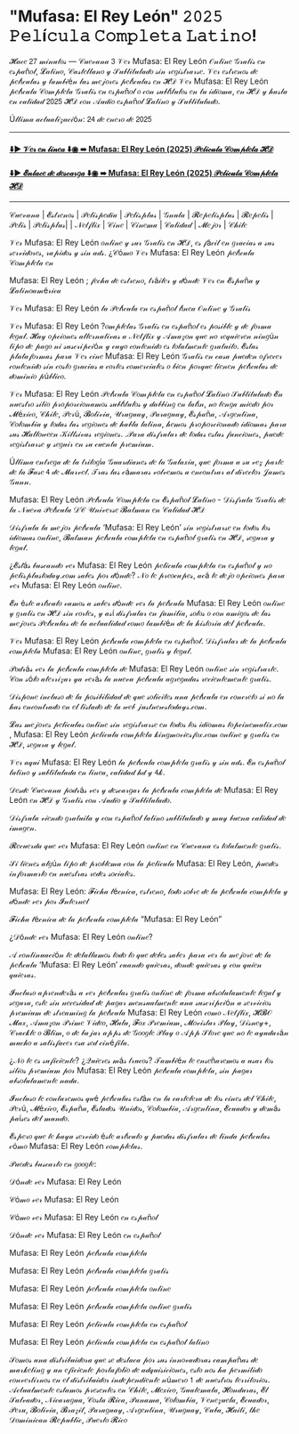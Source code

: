 # "Mufasa: El Rey León" 𝟸𝟶𝟸𝟻 𝙿𝚎𝚕í𝚌𝚞𝚕𝚊 𝙲𝚘𝚖𝚙𝚕𝚎𝚝𝚊 𝙻𝚊𝚝𝚒𝚗𝚘!

𝓗𝒶𝒸𝑒 𝟤𝟩 𝓂𝒾𝓃𝓊𝓉𝑜𝓈 — 𝒞𝓊𝑒𝓋𝒶𝓃𝒶 𝟥 𝒱𝑒𝓇 Mufasa: El Rey León 𝒪𝓃𝓁𝒾𝓃𝑒 𝒢𝓇𝒶𝓉𝒾𝓈 𝑒𝓃 𝑒𝓈𝓅𝒶ñ𝑜𝓁, 𝓛𝒶𝓉𝒾𝓃𝑜, 𝒞𝒶𝓈𝓉𝑒𝓁𝓁𝒶𝓃𝑜 𝓎 𝒮𝓊𝒷𝓉𝒾𝓉𝓊𝓁𝒶𝒹𝑜 𝓈𝒾𝓃 𝓇𝑒𝑔𝒾𝓈𝓉𝓇𝒶𝓇𝓈𝑒. 𝒱𝑒𝓇 𝑒𝓈𝓉𝓇𝑒𝓃𝑜𝓈 𝒹𝑒 𝓅𝑒𝓁í𝒸𝓊𝓁𝒶𝓈 𝓎 𝓉𝒶𝓂𝒷𝒾é𝓃 𝓁𝒶𝓈 𝓂𝑒𝒿𝑜𝓇𝑒𝓈 𝓅𝑒𝓁í𝒸𝓊𝓁𝒶𝓈 𝑒𝓃 𝓗𝒟 𝒱𝑒𝓇 Mufasa: El Rey León 𝓅𝑒𝓁í𝒸𝓊𝓁𝒶 𝒞𝑜𝓂𝓅𝓁𝑒𝓉𝒶 𝒢𝓇𝒶𝓉𝒾𝓈 𝑒𝓃 𝑒𝓈𝓅𝒶ñ𝑜𝓁 𝑜 𝒸𝑜𝓃 𝓈𝓊𝒷𝓉í𝓉𝓊𝓁𝑜𝓈 𝑒𝓃 𝓉𝓊 𝒾𝒹𝒾𝑜𝓂𝒶, 𝑒𝓃 𝓗𝒟 𝓎 𝒽𝒶𝓈𝓉𝒶 𝑒𝓃 𝒸𝒶𝓁𝒾𝒹𝒶𝒹 𝟤𝟢𝟤𝟧 𝓗𝒟 𝒸𝑜𝓃 𝒜𝓊𝒹𝒾𝑜 𝑒𝓈𝓅𝒶ñ𝑜𝓁 𝓛𝒶𝓉𝒾𝓃𝑜 𝓎 𝒮𝓊𝒷𝓉𝒾𝓉𝓊𝓁𝒶𝒹𝑜.

Ú𝓁𝓉𝒾𝓂𝒶 𝒶𝒸𝓉𝓊𝒶𝓁𝒾𝓏𝒶𝒸𝒾ó𝓃: 𝟤𝟦 𝒹𝑒 𝑒𝓃𝑒𝓇𝑜 𝒹𝑒 𝟤𝟢𝟤𝟧

*********************************************************


#### [⬇️▶️ 𝒱𝑒𝓇 𝑒𝓃 𝓁𝒾𝓃𝑒𝒶 ⬇️◉ ➠ Mufasa: El Rey León (𝟤𝟢𝟤𝟧) 𝒫𝑒𝓁𝒾𝒸𝓊𝓁𝒶 𝒞𝑜𝓂𝓅𝓁𝑒𝓉𝒶 𝓗𝒟](https://yesmov.fun/es/movie/762509/mufasa-el-rey-leon-GOZA)


#### [⬇️▶️ 𝓔𝓃𝓁𝒶𝒸𝑒 𝒹𝑒 𝒹𝑒𝓈𝒸𝒶𝓇𝑔𝒶 ⬇️◉ ➠ Mufasa: El Rey León (𝟤𝟢𝟤𝟧) 𝒫𝑒𝓁𝒾𝒸𝓊𝓁𝒶 𝒞𝑜𝓂𝓅𝓁𝑒𝓉𝒶 𝓗𝒟](https://yesmov.fun/es/movie/762509/mufasa-el-rey-leon-GOZA)


*********************************************************

𝒞𝓊𝑒𝓋𝒶𝓃𝒶 | 𝓔𝓈𝓉𝓇𝑒𝓃𝑜𝓈 | 𝒫𝑒𝓁𝒾𝓈𝓅𝑒𝒹𝒾𝒶 | 𝒫𝑒𝓁𝒾𝓈𝓅𝓁𝓊𝓈 | 𝒢𝓃𝓊𝓁𝒶 | 𝓡𝑒𝓅𝑒𝓁𝒾𝓈𝓅𝓁𝓊𝓈 | 𝓡𝑒𝓅𝑒𝓁𝒾𝓈 | 𝒫𝑒𝓁𝒾𝓈 | 𝒫𝑒𝓁𝒾𝓈𝓅𝓁𝓊𝓈| | 𝒩𝑒𝓉𝒻𝓁𝒾𝓍 | 𝒞𝒾𝓃𝑒 | 𝒞𝒾𝓃𝑒𝓂𝒶 | 𝒞𝒶𝓁𝒾𝒹𝒶𝒹 | 𝓜𝑒𝒿𝑜𝓇 | 𝒞𝒽𝒾𝓁𝑒

𝒱𝑒𝓇 Mufasa: El Rey León 𝑜𝓃𝓁𝒾𝓃𝑒 𝓎 𝓈𝓊𝓇 𝒢𝓇𝒶𝓉𝒾𝓈 𝑒𝓃 𝓗𝒟, 𝑒𝓈 𝒻á𝒸𝒾𝓁 𝑒𝓃 𝑔𝓇𝒶𝒸𝒾𝒶𝓈 𝒶 𝓈𝓊𝓈 𝓈𝑒𝓇𝓋𝒾𝒹𝑜𝓇𝑒𝓈, 𝓇𝒶𝓅𝒾𝒹𝑜𝓈 𝓎 𝓈𝒾𝓃 𝒶𝒹𝓈. ¿𝒞ó𝓂𝑜 𝒱𝑒𝓇 Mufasa: El Rey León 𝓅𝑒𝓁í𝒸𝓊𝓁𝒶 𝒞𝑜𝓂𝓅𝓁𝑒𝓉𝒶 𝑒𝓃

Mufasa: El Rey León ; 𝒻𝑒𝒸𝒽𝒶 𝒹𝑒 𝑒𝓈𝓉𝓇𝑒𝓃𝑜, 𝓉𝓇á𝒾𝓁𝑒𝓇 𝓎 𝒹ó𝓃𝒹𝑒 𝒱𝑒𝓇 𝑒𝓃 𝓔𝓈𝓅𝒶ñ𝒶 𝓎 𝓛𝒶𝓉𝒾𝓃𝑜𝒶𝓂é𝓇𝒾𝒸𝒶

𝒱𝑒𝓇 Mufasa: El Rey León 𝓁𝒶 𝒫𝑒𝓁í𝒸𝓊𝓁𝒶 𝑒𝓃 𝑒𝓈𝓅𝒶ñ𝑜𝓁 𝓁í𝓃𝑒𝒶 𝒪𝓃𝓁𝒾𝓃𝑒 𝓎 𝒢𝓇𝒶𝓉𝒾𝓈

𝒱𝑒𝓇 Mufasa: El Rey León ?𝑜𝓂𝓅𝓁𝑒𝓉𝒶𝓈 𝒢𝓇𝒶𝓉𝒾𝓈 𝑒𝓃 𝑒𝓈𝓅𝒶ñ𝑜𝓁 𝑒𝓈 𝓅𝑜𝓈𝒾𝒷𝓁𝑒 𝓎 𝒹𝑒 𝒻𝑜𝓇𝓂𝒶 𝓁𝑒𝑔𝒶𝓁. 𝓗𝒶𝓎 𝑜𝓅𝒸𝒾𝑜𝓃𝑒𝓈 𝒶𝓁𝓉𝑒𝓇𝓃𝒶𝓉𝒾𝓋𝒶𝓈 𝒶 𝒩𝑒𝓉𝒻𝓁𝒾𝓍 𝓎 𝒜𝓂𝒶𝓏𝑜𝓃 𝓆𝓊𝑒 𝓃𝑜 𝓇𝑒𝓆𝓊𝒾𝑒𝓇𝑒𝓃 𝓃𝒾𝓃𝑔ú𝓃 𝓉𝒾𝓅𝑜 𝒹𝑒 𝓅𝒶𝑔𝑜 𝓃𝒾 𝓈𝓊𝓈𝒸𝓇𝒾𝓅𝒸𝒾ó𝓃 𝓎 𝒸𝓊𝓎𝑜 𝒸𝑜𝓃𝓉𝑒𝓃𝒾𝒹𝑜 𝑒𝓈 𝓉𝑜𝓉𝒶𝓁𝓂𝑒𝓃𝓉𝑒 𝑔𝓇𝒶𝓉𝓊𝒾𝓉𝑜. 𝓔𝓈𝓉𝒶𝓈 𝓅𝓁𝒶𝓉𝒶𝒻𝑜𝓇𝓂𝒶𝓈 𝓅𝒶𝓇𝒶 𝒱𝑒𝓇 𝒸𝒾𝓃𝑒 Mufasa: El Rey León 𝒢𝓇𝒶𝓉𝒾𝓈 𝑒𝓃 𝒸𝒶𝓈𝒶 𝓅𝓊𝑒𝒹𝑒𝓃 𝑜𝒻𝓇𝑒𝒸𝑒𝓇 𝒸𝑜𝓃𝓉𝑒𝓃𝒾𝒹𝑜 𝓈𝒾𝓃 𝒸𝑜𝓈𝓉𝑜 𝑔𝓇𝒶𝒸𝒾𝒶𝓈 𝒶 𝒸𝑜𝓇𝓉𝑒𝓈 𝒸𝑜𝓂𝑒𝓇𝒸𝒾𝒶𝓁𝑒𝓈 𝑜 𝒷𝒾𝑒𝓃 𝓅𝑜𝓇𝓆𝓊𝑒 𝓉𝒾𝑒𝓃𝑒𝓃 𝓅𝑒𝓁í𝒸𝓊𝓁𝒶𝓈 𝒹𝑒 𝒹𝑜𝓂𝒾𝓃𝒾𝑜 𝓅ú𝒷𝓁𝒾𝒸𝑜.

𝒱𝑒𝓇 Mufasa: El Rey León 𝒫𝑒𝓁í𝒸𝓊𝓁𝒶 𝒞𝑜𝓂𝓅𝓁𝑒𝓉𝒶 𝑒𝓃 𝑒𝓈𝓅𝒶ñ𝑜𝓁 𝓛𝒶𝓉𝒾𝓃𝑜 𝒮𝓊𝒷𝓉𝒾𝓉𝓊𝓁𝒶𝒹𝑜 𝓔𝓃 𝓃𝓊𝑒𝓈𝓉𝓇𝑜 𝓈𝒾𝓉𝒾𝑜 𝓅𝓇𝑜𝓅𝑜𝓇𝒸𝒾𝑜𝓃𝒶𝓂𝑜𝓈 𝓈𝓊𝒷𝓉í𝓉𝓊𝓁𝑜𝓈 𝓎 𝒹𝒶𝒷𝒷𝒾𝓃𝑔 𝑒𝓃 𝓁𝒶𝓉í𝓃, 𝓃𝑜 𝓉𝑒𝓃𝑔𝒶 𝓂𝒾𝑒𝒹𝑜 𝓅𝑜𝓇 𝓜é𝓍𝒾𝒸𝑜, 𝒞𝒽𝒾𝓁𝑒, 𝒫𝑒𝓇ú, 𝓑𝑜𝓁𝒾𝓋𝒾𝒶, 𝒰𝓇𝓊𝑔𝓊𝒶𝓎, 𝒫𝒶𝓇𝒶𝑔𝓊𝒶𝓎, 𝓔𝓈𝓅𝒶ñ𝒶, 𝒜𝓇𝑔𝑒𝓃𝓉𝒾𝓃𝒶, 𝒞𝑜𝓁𝑜𝓂𝒷𝒾𝒶 𝓎 𝓉𝑜𝒹𝒶𝓈 𝓁𝒶𝓈 𝓇𝑒𝑔𝒾𝑜𝓃𝑒𝓈 𝒹𝑒 𝒽𝒶𝒷𝓁𝒶 𝓁𝒶𝓉𝒾𝓃𝒶, 𝒽𝑒𝓂𝑜𝓈 𝓅𝓇𝑜𝓅𝑜𝓇𝒸𝒾𝑜𝓃𝒶𝒹𝑜 𝒾𝒹𝒾𝑜𝓂𝒶𝓈 𝓅𝒶𝓇𝒶 𝓈𝓊𝓈 𝓗𝒶𝓁𝓁𝑜𝓌𝑒𝑒𝓃 𝒦𝒾𝓁𝓁𝓈𝒾𝓋𝒶𝓈 𝓇𝑒𝑔𝒾𝑜𝓃𝑒𝓈. .𝒫𝒶𝓇𝒶 𝒹𝒾𝓈𝒻𝓇𝓊𝓉𝒶𝓇 𝒹𝑒 𝓉𝑜𝒹𝒶𝓈 𝑒𝓈𝓉𝒶𝓈 𝒻𝓊𝓃𝒸𝒾𝑜𝓃𝑒𝓈, 𝓅𝓊𝑒𝒹𝑒 𝓇𝑒𝑔𝒾𝓈𝓉𝓇𝒶𝓇𝓈𝑒 𝓎 𝓈𝑒𝑔𝓊𝒾𝓇 𝑒𝓃 𝓈𝓊 𝒸𝓊𝑒𝓃𝓉𝒶 𝓅𝓇𝑒𝓂𝒾𝓊𝓂.

Ú𝓁𝓉𝒾𝓂𝒶 𝑒𝓃𝓉𝓇𝑒𝑔𝒶 𝒹𝑒 𝓁𝒶 𝓉𝓇𝒾𝓁𝑜𝑔í𝒶 𝒢𝓊𝒶𝓇𝒹𝒾𝒶𝓃𝑒𝓈 𝒹𝑒 𝓁𝒶 𝒢𝒶𝓁𝒶𝓍𝒾𝒶, 𝓆𝓊𝑒 𝒻𝑜𝓇𝓂𝒶 𝒶 𝓈𝓊 𝓋𝑒𝓏 𝓅𝒶𝓇𝓉𝑒 𝒹𝑒 𝓁𝒶 𝓕𝒶𝓈𝑒 𝟦 𝒹𝑒 𝓜𝒶𝓇𝓋𝑒𝓁. 𝒯𝓇𝒶𝓈 𝓁𝒶𝓈 𝒸á𝓂𝒶𝓇𝒶𝓈 𝓋𝑜𝓁𝓋𝑒𝓂𝑜𝓈 𝒶 𝑒𝓃𝒸𝑜𝓃𝓉𝓇𝒶𝓇 𝒶𝓁 𝒹𝒾𝓇𝑒𝒸𝓉𝑜𝓇 𝒥𝒶𝓂𝑒𝓈 𝒢𝓊𝓃𝓃.

Mufasa: El Rey León 𝒫𝑒𝓁í𝒸𝓊𝓁𝒶 𝒞𝑜𝓂𝓅𝓁𝑒𝓉𝒶 𝑒𝓃 𝓔𝓈𝓅𝒶ñ𝑜𝓁 𝓛𝒶𝓉𝒾𝓃𝑜 - 𝒟𝒾𝓈𝒻𝓇𝓊𝓉𝒶 𝒢𝓇𝒶𝓉𝒾𝓈 𝒹𝑒 𝓁𝒶 𝒩𝓊𝑒𝓋𝒶 𝒫𝑒𝓁í𝒸𝓊𝓁𝒶 𝒟𝒞 𝒰𝓃𝒾𝓋𝑒𝓇𝓈𝑒 𝓑𝒶𝓉𝓂𝒶𝓃 𝑒𝓃 𝒞𝒶𝓁𝒾𝒹𝒶𝒹 𝓗𝒟

𝒟𝒾𝓈𝒻𝓇𝓊𝓉𝒶 𝓁𝒶 𝓂𝑒𝒿𝑜𝓇 𝓅𝑒𝓁í𝒸𝓊𝓁𝒶 ‘Mufasa: El Rey León’ 𝓈𝒾𝓃 𝓇𝑒𝑔𝒾𝓈𝓉𝓇𝒶𝓇𝓈𝑒 𝑒𝓃 𝓉𝑜𝒹𝑜𝓈 𝓁𝑜𝓈 𝒾𝒹𝒾𝑜𝓂𝒶𝓈 𝑜𝓃𝓁𝒾𝓃𝑒, 𝓑𝒶𝓉𝓂𝒶𝓃 𝓅𝑒𝓁í𝒸𝓊𝓁𝒶 𝒸𝑜𝓂𝓅𝓁𝑒𝓉𝒶 𝑒𝓃 𝑒𝓈𝓅𝒶ñ𝑜𝓁 𝑔𝓇𝒶𝓉𝒾𝓈 𝑒𝓃 𝓗𝒟, 𝓈𝑒𝑔𝓊𝓇𝒶 𝓎 𝓁𝑒𝑔𝒶𝓁.

¿𝓔𝓈𝓉á𝓈 𝒷𝓊𝓈𝒸𝒶𝓃𝒹𝑜 𝓋𝑒𝓇 Mufasa: El Rey León 𝓅𝑒𝓁𝒾𝒸𝓊𝓁𝒶 𝒸𝑜𝓂𝓅𝓁𝑒𝓉𝒶 𝑒𝓃 𝑒𝓈𝓅𝒶ñ𝑜𝓁 𝓎 𝓃𝑜 𝓅𝑒𝓁𝒾𝓈𝓅𝓁𝓊𝓈𝓉𝑜𝒹𝒶𝓎.𝒸𝑜𝓂 𝓈𝒶𝒷𝑒𝓈 𝓅𝑜𝓇 𝒹ó𝓃𝒹𝑒? 𝒩𝑜 𝓉𝑒 𝓅𝓇𝑒𝑜𝒸𝓊𝓅𝑒𝓈, 𝒶𝒸á 𝓉𝑒 𝒹𝑒𝒿𝑜 𝑜𝓅𝒸𝒾𝑜𝓃𝑒𝓈 𝓅𝒶𝓇𝒶 𝓋𝑒𝓇 Mufasa: El Rey León 𝑜𝓃𝓁𝒾𝓃𝑒.

𝓔𝓃 é𝓈𝓉𝑒 𝒶𝓇𝓉í𝒸𝓊𝓁𝑜 𝓋𝒶𝓂𝑜𝓈 𝒶 𝓈𝒶𝒷𝑒𝓇 𝒹ó𝓃𝒹𝑒 𝓋𝑒𝓇 𝓁𝒶 𝓅𝑒𝓁í𝒸𝓊𝓁𝒶 Mufasa: El Rey León 𝑜𝓃𝓁𝒾𝓃𝑒 𝓎 𝑔𝓇𝒶𝓉𝒾𝓈 𝑒𝓃 𝓗𝒟 𝓈𝒾𝓃 𝒸𝑜𝓇𝓉𝑒𝓈, 𝓎 𝒶𝓈í 𝒹𝒾𝓈𝒻𝓇𝓊𝓉𝒶𝓇 𝑒𝓃 𝒻𝒶𝓂𝒾𝓁𝒾𝒶, 𝓈𝑜𝓁𝑜𝓈 𝑜 𝒸𝑜𝓃 𝒶𝓂𝒾𝑔𝑜𝓈 𝒹𝑒 𝓁𝒶𝓈 𝓂𝑒𝒿𝑜𝓇𝑒𝓈 𝒫𝑒𝓁í𝒸𝓊𝓁𝒶𝓈 𝒹𝑒 𝓁𝒶 𝒶𝒸𝓉𝓊𝒶𝓁𝒾𝒹𝒶𝒹 𝒸𝑜𝓂𝑜 𝓉𝒶𝓂𝒷𝒾é𝓃 𝒹𝑒 𝓁𝒶 𝒽𝒾𝓈𝓉𝑜𝓇𝒾𝒶 𝒹𝑒𝓁 𝓅𝑒𝓁í𝒸𝓊𝓁𝒶.

𝒱𝑒𝓇 Mufasa: El Rey León 𝓅𝑒𝓁í𝒸𝓊𝓁𝒶 𝒸𝑜𝓂𝓅𝓁𝑒𝓉𝒶 𝑒𝓃 𝑒𝓈𝓅𝒶ñ𝑜𝓁. 𝒟𝒾𝓈𝒻𝓇𝓊𝓉𝒶𝓇 𝒹𝑒 𝓁𝒶 𝓅𝑒𝓁í𝒸𝓊𝓁𝒶 𝒸𝑜𝓂𝓅𝓁𝑒𝓉𝒶 Mufasa: El Rey León 𝑜𝓃𝓁𝒾𝓃𝑒, 𝑔𝓇𝒶𝓉𝒾𝓈 𝓎 𝓁𝑒𝑔𝒶𝓁.

𝒫𝑜𝒹𝓇á𝓈 𝓋𝑒𝓇 𝓁𝒶 𝓅𝑒𝓁í𝒸𝓊𝓁𝒶 𝒸𝑜𝓂𝓅𝓁𝑒𝓉𝒶 𝒹𝑒 Mufasa: El Rey León 𝑜𝓃𝓁𝒾𝓃𝑒 𝓈𝒾𝓃 𝓇𝑒𝑔𝒾𝓈𝓉𝓇𝒶𝓇𝓉𝑒. 𝒞𝑜𝓃 𝓈ó𝓁𝑜 𝒶𝓉𝑒𝓇𝓇𝒾𝓏𝒶𝓇 𝓎𝒶 𝓋𝑒𝓇á𝓈 𝓁𝒶 𝓃𝓊𝑒𝓋𝒶 𝓅𝑒𝓁í𝒸𝓊𝓁𝒶 𝒶𝑔𝓇𝑒𝑔𝒶𝒹𝒶𝓈 𝓇𝑒𝒸𝒾𝑒𝓃𝓉𝑒𝓂𝑒𝓃𝓉𝑒 𝑔𝓇𝒶𝓉𝒾𝓈.

𝒟𝒾𝓈𝓅𝑜𝓃𝑒 𝒾𝓃𝒸𝓁𝓊𝓈𝑜 𝒹𝑒 𝓁𝒶 𝓅𝑜𝓈𝒾𝒷𝒾𝓁𝒾𝒹𝒶𝒹 𝒹𝑒 𝓆𝓊𝑒 𝓈𝑜𝓁𝒾𝒸𝒾𝓉𝑒𝓈 𝓊𝓃𝒶 𝓅𝑒𝓁í𝒸𝓊𝓁𝒶 𝑒𝓃 𝒸𝑜𝓃𝒸𝓇𝑒𝓉𝑜 𝓈𝒾 𝓃𝑜 𝓁𝒶 𝒽𝒶𝓈 𝑒𝓃𝒸𝑜𝓃𝓉𝓇𝒶𝒹𝑜 𝑒𝓃 𝑒𝓁 𝓁𝒾𝓈𝓉𝒶𝒹𝑜 𝒹𝑒 𝓁𝒶 𝓌𝑒𝒷 𝒿𝓊𝓈𝓉𝓃𝑒𝓌𝓈𝓉𝑜𝒹𝒶𝓎𝓈.𝒸𝑜𝓂.

𝓛𝒶𝓈 𝓂𝑒𝒿𝑜𝓇𝑒𝓈 𝓅𝑒𝓁𝒾𝒸𝓊𝓁𝒶𝓈 𝑜𝓃𝓁𝒾𝓃𝑒 𝓈𝒾𝓃 𝓇𝑒𝑔𝒾𝓈𝓉𝓇𝒶𝓇𝓈𝑒 𝑒𝓃 𝓉𝑜𝒹𝑜𝓈 𝓁𝑜𝓈 𝒾𝒹𝒾𝑜𝓂𝒶𝓈 𝓉𝑜𝓅𝒸𝒾𝓃𝑒𝓂𝒶𝓉𝒾𝓍.𝒸𝑜𝓂 , Mufasa: El Rey León 𝓅𝑒𝓁𝒾𝒸𝓊𝓁𝒶 𝒸𝑜𝓂𝓅𝓁𝑒𝓉𝒶 𝓀𝒾𝓃𝑔𝓂𝑜𝓋𝒾𝑒𝓈𝒻𝑜𝓍.𝒸𝑜𝓂 𝑜𝓃𝓁𝒾𝓃𝑒 𝓎 𝑔𝓇𝒶𝓉𝒾𝓈 𝑒𝓃 𝓗𝒟, 𝓈𝑒𝑔𝓊𝓇𝒶 𝓎 𝓁𝑒𝑔𝒶𝓁.

𝒱𝑒𝓇 𝒶𝓆𝓊𝒾 Mufasa: El Rey León 𝓁𝒶 𝓅𝑒𝓁í𝒸𝓊𝓁𝒶 𝒸𝑜𝓂𝓅𝓁𝑒𝓉𝒶 𝑔𝓇𝒶𝓉𝒾𝓈 𝓎 𝓈𝒾𝓃 𝒶𝒹𝓈. 𝓔𝓃 𝑒𝓈𝓅𝒶ñ𝑜𝓁 𝓁𝒶𝓉𝒾𝓃𝑜 𝓎 𝓈𝓊𝒷𝓉𝒾𝓉𝓊𝓁𝒶𝒹𝒶 𝑒𝓃 𝓁𝒾𝓃𝑒𝒶, 𝒸𝒶𝓁𝒾𝒹𝒶𝒹 𝒽𝒹 𝓎 𝟦𝓀.

𝒟𝑒𝓈𝒹𝑒 𝒞𝓊𝑒𝓋𝒶𝓃𝒶 𝓅𝑜𝒹𝓇á𝓈 𝓋𝑒𝓇 𝓎 𝒹𝑒𝓈𝒸𝒶𝓇𝑔𝒶𝓇 𝓁𝒶 𝓅𝑒𝓁í𝒸𝓊𝓁𝒶 𝒸𝑜𝓂𝓅𝓁𝑒𝓉𝒶 𝒹𝑒 Mufasa: El Rey León 𝑒𝓃 𝓗𝒟 𝓎 𝒢𝓇𝒶𝓉𝒾𝓈 𝒸𝑜𝓃 𝒜𝓊𝒹𝒾𝑜 𝓎 𝒮𝓊𝒷𝓉𝒾𝓉𝓊𝓁𝒶𝒹𝑜.

𝒟𝒾𝓈𝒻𝓇𝓊𝓉𝒶 𝓋𝒾𝑒𝓃𝒹𝑜 𝑔𝓇𝒶𝓉𝓊𝒾𝓉𝒶 𝓎 𝒸𝑜𝓃 𝑒𝓈𝓅𝒶ñ𝑜𝓁 𝓁𝒶𝓉𝒾𝓃𝑜 𝓈𝓊𝒷𝓉𝒾𝓉𝓊𝓁𝒶𝒹𝑜 𝓎 𝓂𝓊𝓎 𝒷𝓊𝑒𝓃𝒶 𝒸𝒶𝓁𝒾𝒹𝒶𝒹 𝒹𝑒 𝒾𝓂𝒶𝑔𝑒𝓃.

𝓡𝑒𝒸𝓊𝑒𝓇𝒹𝒶 𝓆𝓊𝑒 𝓋𝑒𝓇 Mufasa: El Rey León 𝑜𝓃𝓁𝒾𝓃𝑒 𝑒𝓃 𝒞𝓊𝑒𝓋𝒶𝓃𝒶 𝑒𝓈 𝓉𝑜𝓉𝒶𝓁𝓂𝑒𝓃𝓉𝑒 𝑔𝓇𝒶𝓉𝒾𝓈.

𝒮𝒾 𝓉𝒾𝑒𝓃𝑒𝓈 𝒶𝓁𝑔ú𝓃 𝓉𝒾𝓅𝑜 𝒹𝑒 𝓅𝓇𝑜𝒷𝓁𝑒𝓂𝒶 𝒸𝑜𝓃 𝓁𝒶 𝓅𝑒𝓁𝒾𝒸𝓊𝓁𝒶 Mufasa: El Rey León, 𝓅𝓊𝑒𝒹𝑒𝓈 𝒾𝓃𝒻𝑜𝓇𝓂𝒶𝓇𝓁𝑜 𝑒𝓃 𝓃𝓊𝑒𝓈𝓉𝓇𝒶𝓈 𝓇𝑒𝒹𝑒𝓈 𝓈𝑜𝒸𝒾𝒶𝓁𝑒𝓈.

Mufasa: El Rey León: 𝓕𝒾𝒸𝒽𝒶 𝓉é𝒸𝓃𝒾𝒸𝒶, 𝑒𝓈𝓉𝓇𝑒𝓃𝑜, 𝓉𝑜𝒹𝑜 𝓈𝑜𝒷𝓇𝑒 𝒹𝑒 𝓁𝒶 𝓅𝑒𝓁í𝒸𝓊𝓁𝒶 𝒸𝑜𝓂𝓅𝓁𝑒𝓉𝒶 𝓎 𝒹ó𝓃𝒹𝑒 𝓋𝑒𝓇 𝓅𝑜𝓇 𝓘𝓃𝓉𝑒𝓇𝓃𝑒𝓉

𝓕𝒾𝒸𝒽𝒶 𝓉é𝒸𝓃𝒾𝒸𝒶 𝒹𝑒 𝓁𝒶 𝓅𝑒𝓁í𝒸𝓊𝓁𝒶 𝒸𝑜𝓂𝓅𝓁𝑒𝓉𝒶 “Mufasa: El Rey León”

¿𝒟ó𝓃𝒹𝑒 𝓋𝑒𝓇 Mufasa: El Rey León 𝑜𝓃𝓁𝒾𝓃𝑒?

𝒜 𝒸𝑜𝓃𝓉𝒾𝓃𝓊𝒶𝒸𝒾ó𝓃 𝓉𝑒 𝒹𝑒𝓉𝒶𝓁𝓁𝒶𝓂𝑜𝓈 𝓉𝑜𝒹𝑜 𝓁𝑜 𝓆𝓊𝑒 𝒹𝑒𝒷𝑒𝓈 𝓈𝒶𝒷𝑒𝓇 𝓅𝒶𝓇𝒶 𝓋𝑒𝓇 𝓁𝒶 𝓂𝑒𝒿𝑜𝓇𝑒 𝒹𝑒 𝓁𝒶 𝓅𝑒𝓁í𝒸𝓊𝓁𝒶 ‘Mufasa: El Rey León’ 𝒸𝓊𝒶𝓃𝒹𝑜 𝓆𝓊𝒾𝑒𝓇𝒶𝓈, 𝒹𝑜𝓃𝒹𝑒 𝓆𝓊𝒾𝑒𝓇𝒶𝓈 𝓎 𝒸𝑜𝓃 𝓆𝓊𝒾𝑒𝓃 𝓆𝓊𝒾𝑒𝓇𝒶𝓈.

𝓘𝓃𝒸𝓁𝓊𝓈𝑜 𝒶𝓅𝓇𝑒𝓃𝒹𝑒𝓇á𝓈 𝒶 𝓋𝑒𝓇 𝓅𝑒𝓁í𝒸𝓊𝓁𝒶𝓈 𝑔𝓇𝒶𝓉𝒾𝓈 𝑜𝓃𝓁𝒾𝓃𝑒 𝒹𝑒 𝒻𝑜𝓇𝓂𝒶 𝒶𝒷𝓈𝑜𝓁𝓊𝓉𝒶𝓂𝑒𝓃𝓉𝑒 𝓁𝑒𝑔𝒶𝓁 𝓎 𝓈𝑒𝑔𝓊𝓇𝒶, 𝑒𝓈𝓉𝑒 𝓈𝒾𝓃 𝓃𝑒𝒸𝑒𝓈𝒾𝒹𝒶𝒹 𝒹𝑒 𝓅𝒶𝑔𝒶𝓇 𝓂𝑒𝓃𝓈𝓊𝒶𝓁𝓂𝑒𝓃𝓉𝑒 𝓊𝓃𝒶 𝓈𝓊𝓈𝒸𝓇𝒾𝓅𝒸𝒾ó𝓃 𝒶 𝓈𝑒𝓇𝓋𝒾𝒸𝒾𝑜𝓈 𝓅𝓇𝑒𝓂𝒾𝓊𝓂 𝒹𝑒 𝓈𝓉𝓇𝑒𝒶𝓂𝒾𝓃𝑔 𝓁𝒶 𝓅𝑒𝓁í𝒸𝓊𝓁𝒶 Mufasa: El Rey León 𝒸𝑜𝓂𝑜 𝒩𝑒𝓉𝒻𝓁𝒾𝓍, 𝓗𝓑𝒪 𝓜𝒶𝓍, 𝒜𝓂𝒶𝓏𝑜𝓃 𝒫𝓇𝒾𝓂𝑒 𝒱𝒾𝒹𝑒𝑜, 𝓗𝓊𝓁𝓊, 𝓕𝑜𝓍 𝒫𝓇𝑒𝓂𝒾𝓊𝓂, 𝓜𝑜𝓋𝒾𝓈𝓉𝒶𝓇 𝒫𝓁𝒶𝓎, 𝒟𝒾𝓈𝓃𝑒𝓎+, 𝒞𝓇𝒶𝒸𝓀𝓁𝑒 𝑜 𝓑𝓁𝒾𝓂, 𝑜 𝒹𝑒 𝒷𝒶𝒿𝒶𝓇 𝒶𝓅𝓅𝓈 𝒹𝑒 𝒢𝑜𝑜𝑔𝓁𝑒 𝒫𝓁𝒶𝓎 𝑜 𝒜𝓅𝓅 𝒮𝓉𝑜𝓇𝑒 𝓆𝓊𝑒 𝓃𝑜 𝓉𝑒 𝒶𝓎𝓊𝒹𝒶𝓇á𝓃 𝓂𝓊𝒸𝒽𝑜 𝒶 𝓈𝒶𝓉𝒾𝓈𝒻𝒶𝒸𝑒𝓇 𝑒𝓈𝒶 𝓈𝑒𝒹 𝒸𝒾𝓃é𝒻𝒾𝓁𝒶.

¿𝒩𝑜 𝓉𝑒 𝑒𝓈 𝓈𝓊𝒻𝒾𝒸𝒾𝑒𝓃𝓉𝑒? ¿𝒬𝓊𝒾𝑒𝓇𝑒𝓈 𝓂á𝓈 𝓉𝓇𝓊𝒸𝑜𝓈? 𝒯𝒶𝓂𝒷𝒾é𝓃 𝓉𝑒 𝑒𝓃𝓈𝑒ñ𝒶𝓇𝑒𝓂𝑜𝓈 𝒶 𝓊𝓈𝒶𝓇 𝓁𝑜𝓈 𝓈𝒾𝓉𝒾𝑜𝓈 𝓅𝓇𝑒𝓂𝒾𝓊𝓂 𝓅𝑜𝓇 Mufasa: El Rey León 𝓅𝑒𝓁í𝒸𝓊𝓁𝒶 𝒸𝑜𝓂𝓅𝓁𝑒𝓉𝒶, 𝓈𝒾𝓃 𝓅𝒶𝑔𝒶𝓇 𝒶𝒷𝓈𝑜𝓁𝓊𝓉𝒶𝓂𝑒𝓃𝓉𝑒 𝓃𝒶𝒹𝒶.

𝓘𝓃𝒸𝓁𝓊𝓈𝑜 𝓉𝑒 𝒸𝑜𝓃𝓉𝒶𝓇𝑒𝓂𝑜𝓈 𝓆𝓊é 𝓅𝑒𝓁í𝒸𝓊𝓁𝒶𝓈 𝑒𝓈𝓉á𝓃 𝑒𝓃 𝓁𝒶 𝒸𝒶𝓇𝓉𝑒𝓁𝑒𝓇𝒶 𝒹𝑒 𝓁𝑜𝓈 𝒸𝒾𝓃𝑒𝓈 𝒹𝑒𝓁 𝒞𝒽𝒾𝓁𝑒, 𝒫𝑒𝓇ú, 𝓜é𝓍𝒾𝒸𝑜, 𝓔𝓈𝓅𝒶ñ𝒶, 𝓔𝓈𝓉𝒶𝒹𝑜𝓈 𝒰𝓃𝒾𝒹𝑜𝓈, 𝒞𝑜𝓁𝑜𝓂𝒷𝒾𝒶, 𝒜𝓇𝑔𝑒𝓃𝓉𝒾𝓃𝒶, 𝓔𝒸𝓊𝒶𝒹𝑜𝓇 𝓎 𝒹𝑒𝓂á𝓈 𝓅𝒶í𝓈𝑒𝓈 𝒹𝑒𝓁 𝓂𝓊𝓃𝒹𝑜.

𝓔𝓈𝓅𝑒𝓇𝑜 𝓆𝓊𝑒 𝓉𝑒 𝒽𝒶𝓎𝒶 𝓈𝑒𝓇𝓋𝒾𝒹𝑜 é𝓈𝓉𝑒 𝒶𝓇𝓉í𝒸𝓊𝓁𝑜 𝓎 𝓅𝓊𝑒𝒹𝒶𝓈 𝒹𝒾𝓈𝒻𝓇𝓊𝓉𝒶𝓇 𝒹𝑒 𝓁𝒾𝓃𝒹𝒶 𝓅𝑒𝓁í𝒸𝓊𝓁𝒶𝓈 𝒸ó𝓂𝑜 Mufasa: El Rey León 𝒸𝑜𝓂𝓅𝓁𝑒𝓉𝒶𝓈.

𝒫𝓊𝑒𝒹𝑒𝓈 𝒷𝓊𝓈𝒸𝒶𝓇𝓁𝑜 𝑒𝓃 𝑔𝑜𝑜𝑔𝓁𝑒:

𝒟ó𝓃𝒹𝑒 𝓋𝑒𝓇 Mufasa: El Rey León

𝒞ó𝓂𝑜 𝓋𝑒𝓇 Mufasa: El Rey León

𝒞ó𝓂𝑜 𝓋𝑒𝓇 Mufasa: El Rey León 𝑒𝓃 𝑒𝓈𝓅𝒶ñ𝑜𝓁

𝒟ó𝓃𝒹𝑒 𝓋𝑒𝓇 Mufasa: El Rey León 𝑒𝓃 𝑒𝓈𝓅𝒶ñ𝑜𝓁

Mufasa: El Rey León 𝓅𝑒𝓁í𝒸𝓊𝓁𝒶 𝒸𝑜𝓂𝓅𝓁𝑒𝓉𝒶

Mufasa: El Rey León 𝓅𝑒𝓁í𝒸𝓊𝓁𝒶 𝒸𝑜𝓂𝓅𝓁𝑒𝓉𝒶 𝑔𝓇𝒶𝓉𝒾𝓈

Mufasa: El Rey León 𝓅𝑒𝓁í𝒸𝓊𝓁𝒶 𝒸𝑜𝓂𝓅𝓁𝑒𝓉𝒶 𝑜𝓃𝓁𝒾𝓃𝑒

Mufasa: El Rey León 𝓅𝑒𝓁í𝒸𝓊𝓁𝒶 𝒸𝑜𝓂𝓅𝓁𝑒𝓉𝒶 𝑜𝓃𝓁𝒾𝓃𝑒 𝑔𝓇𝒶𝓉𝒾𝓈

Mufasa: El Rey León 𝓅𝑒𝓁𝒾𝒸𝓊𝓁𝒶 𝒸𝑜𝓂𝓅𝓁𝑒𝓉𝒶 𝑒𝓃 𝑒𝓈𝓅𝒶ñ𝑜𝓁

Mufasa: El Rey León 𝓅𝑒𝓁𝒾𝒸𝓊𝓁𝒶 𝒸𝑜𝓂𝓅𝓁𝑒𝓉𝒶 𝑒𝓃 𝑒𝓈𝓅𝒶ñ𝑜𝓁 𝓁𝒶𝓉𝒾𝓃𝑜

𝒮𝑜𝓂𝑜𝓈 𝓊𝓃𝒶 𝒹𝒾𝓈𝓉𝓇𝒾𝒷𝓊𝒾𝒹𝑜𝓇𝒶 𝓆𝓊𝑒 𝓈𝑒 𝒹𝑒𝓈𝓉𝒶𝒸𝒶 𝓅𝑜𝓇 𝓈𝓊𝓈 𝒾𝓃𝓃𝑜𝓋𝒶𝒹𝑜𝓇𝒶𝓈 𝒸𝒶𝓂𝓅𝒶ñ𝒶𝓈 𝒹𝑒 𝓂𝒶𝓇𝓀𝑒𝓉𝒾𝓃𝑔 𝓎 𝓊𝓃 𝑒𝒻𝒾𝒸𝒾𝑒𝓃𝓉𝑒 𝓅𝑜𝓇𝓉𝒶𝒻𝑜𝓁𝒾𝑜 𝒹𝑒 𝒶𝒹𝓆𝓊𝒾𝓈𝒾𝒸𝒾𝑜𝓃𝑒𝓈, 𝑒𝓈𝓉𝑜 𝓃𝑜𝓈 𝒽𝒶 𝓅𝑒𝓇𝓂𝒾𝓉𝒾𝒹𝑜 𝒸𝑜𝓃𝓋𝑒𝓇𝓉𝒾𝓇𝓃𝑜𝓈 𝑒𝓃 𝑒𝓁 𝒹𝒾𝓈𝓉𝓇𝒾𝒷𝓊𝒾𝒹𝑜𝓇 𝒾𝓃𝒹𝑒𝓅𝑒𝓃𝒹𝒾𝑒𝓃𝓉𝑒 𝓃ú𝓂𝑒𝓇𝑜 𝟣 𝒹𝑒 𝓃𝓊𝑒𝓈𝓉𝓇𝑜𝓈 𝓉𝑒𝓇𝓇𝒾𝓉𝑜𝓇𝒾𝑜𝓈. 𝒜𝒸𝓉𝓊𝒶𝓁𝓂𝑒𝓃𝓉𝑒 𝑒𝓈𝓉𝒶𝓂𝑜𝓈 𝓅𝓇𝑒𝓈𝑒𝓃𝓉𝑒𝓈 𝑒𝓃 𝒞𝒽𝒾𝓁𝑒, 𝓜𝑒𝓍𝒾𝒸𝑜, 𝒢𝓊𝒶𝓉𝑒𝓂𝒶𝓁𝒶, 𝓗𝑜𝓃𝒹𝓊𝓇𝒶𝓈, 𝓔𝓁 𝒮𝒶𝓁𝓋𝒶𝒹𝑜𝓇, 𝒩𝒾𝒸𝒶𝓇𝒶𝑔𝓊𝒶, 𝒞𝑜𝓈𝓉𝒶 𝓡𝒾𝒸𝒶, 𝒫𝒶𝓃𝒶𝓂𝒶, 𝒞𝑜𝓁𝑜𝓂𝒷𝒾𝒶, 𝒱𝑒𝓃𝑒𝓏𝓊𝑒𝓁𝒶, 𝓔𝒸𝓊𝒶𝒹𝑜𝓇, 𝒫𝑒𝓇𝓊, 𝓑𝑜𝓁𝒾𝓋𝒾𝒶, 𝓑𝓇𝒶𝓏𝒾𝓁, 𝒫𝒶𝓇𝒶𝑔𝓊𝒶𝓎, 𝒜𝓇𝑔𝑒𝓃𝓉𝒾𝓃𝒶, 𝒰𝓇𝓊𝑔𝓊𝒶𝓎, 𝒞𝓊𝒷𝒶, 𝓗𝒶𝒾𝓉𝒾, 𝓉𝒽𝑒 𝒟𝑜𝓂𝒾𝓃𝒾𝒸𝒶𝓃 𝓡𝑒𝓅𝓊𝒷𝓁𝒾𝒸, 𝒫𝓊𝑒𝓇𝓉𝑜 𝓡𝒾𝒸𝑜
